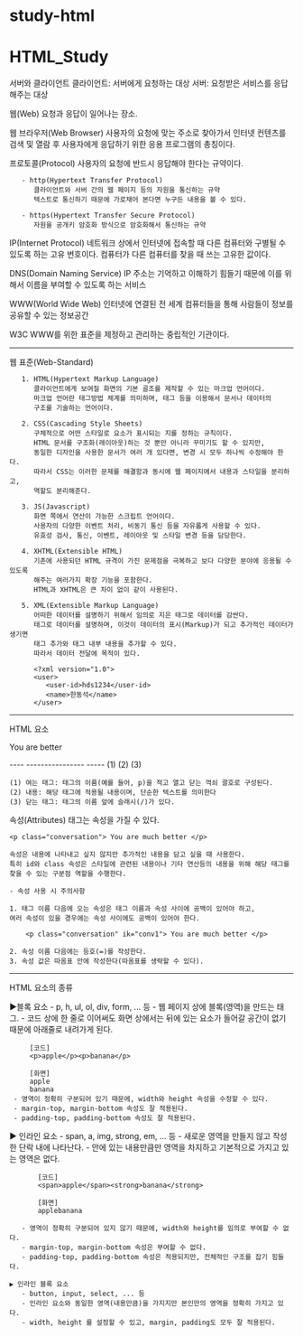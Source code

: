 # study-html

# HTML_Study

서버와 클라이언트
   클라이언트: 서버에게 요청하는 대상
   서버: 요청받은 서비스를 응답해주는 대상

   웹(Web)
   요청과 응답이 일어나는 장소.

웹 브라우저(Web Browser)
   사용자의 요청에 맞는 주소로 찾아가서 인터넷 컨텐츠를 검색 및 열람 후
   사용자에게 응답하기 위한 응용 프로그램의 총칭이다.

프로토콜(Protocol)
   사용자의 요청에 반드시 응답해야 한다는 규약이다.

```text
   - http(Hypertext Transfer Protocol)
      클라이언트와 서버 간의 웹 페이지 등의 자원을 통신하는 규약
      텍스트로 통신하기 때문에 가로채어 본다면 누구든 내용을 볼 수 있다.

   - https(Hypertext Transfer Secure Protocol)
      자원을 공개키 암호화 방식으로 암호화해서 통신하는 규약
```

IP(Internet Protocol)
   네트워크 상에서 인터넷에 접속할 때 다른 컴퓨터와 구별될 수 있도록 하는 고유 번호이다.
   컴퓨터가 다른 컴퓨터를 찾을 때 쓰는 고유한 값이다.

DNS(Domain Naming Service)
   IP 주소는 기억하고 이해하기 힘들기 때문에 이를 위해서 이름을 부여할 수 있도록 하는 서비스

WWW(World Wide Web)
   인터넷에 연결된 전 세계 컴퓨터들을 통해 사람들이 정보를 공유할 수 있는 정보공간

W3C
   WWW를 위한 표준을 제정하고 관리하는 중립적인 기관이다.
   
-------------------------------------------------------------------------------------------------------------------------------------
웹 표준(Web-Standard)

```text
   1. HTML(Hypertext Markup Language)
      클라이언트에게 보여질 화면의 기본 골조를 제작할 수 있는 마크업 언어이다.
      마크업 언어란 태그방법 체계를 의미하며, 태그 등을 이용해서 문서나 데이터의
      구조를 기술하는 언어이다.

   2. CSS(Cascading Style Sheets)
      구체적으로 어떤 스타일로 요소가 표시되는 지를 정하는 규칙이다.
      HTML 문서를 구조화(레이아웃)하는 것 뿐만 아니라 꾸미기도 할 수 있지만,
      동일한 디자인을 사용한 문서가 여러 개 있다면, 변경 시 모두 하나씩 수정해야 한다.
      따라서 CSS는 이러한 문제를 해결함과 동시에 웹 페이지에서 내용과 스타일을 분리하고,
      역할도 분리해준다.

   3. JS(Javascript)
      화면 쪽에서 연산이 가능한 스크립트 언어이다.
      사용자의 다양한 이벤트 처리, 비동기 통신 등을 자유롭게 사용할 수 있다.
      유효성 검사, 통신, 이벤트, 레이아웃 및 스타일 변경 등을 담당한다.

   4. XHTML(Extensible HTML)
      기존에 사용되던 HTML 규격이 가진 문제점을 극복하고 보다 다양한 분야에 응용될 수 있도록
      해주는 여러가지 확장 기능을 포함한다.
      HTML과 XHTML은 큰 차이 없이 같이 사용된다.

   5. XML(Extensible Markup Language)
      어떠한 데이터를 설명하기 위해서 임의로 지은 태그로 데이터를 감싼다.
      태그로 데이터를 설명하며, 이것이 데이터의 표시(Markup)가 되고 추가적인 데이터가 생기면
      태그 추가와 태그 내부 내용을 추가할 수 있다.
      따라서 데이터 전달에 목적이 있다.

      <?xml version="1.0">
      <user>
         <user-id>hds1234</user-id>
         <name>한동석</name>
      </user>
```
-------------------------------------------------------------------------------------------------------------------------------------
HTML 요소
	<p> You are better </p>
	----   ----------------  -----
	 (1)           (2)           (3)
	
	(1) 여는 태그: 태그의 이름(예를 들어, p)을 적고 열고 닫는 꺽쇠 괄호로 구성된다.
	(2) 내용: 해당 태그에 적용될 내용이며, 단순한 텍스트를 의미한다
	(3) 닫는 태그: 태그의 이름 앞에 슬래시(/)가 있다.

속성(Attributes)
	태그는 속성을 가질 수 있다. 

	<p class="conversation"> You are much better </p>

	속성은 내용에 나타내고 싶지 않지만 추가적인 내용을 담고 싶을 때 사용한다.
	특히 id와 class 속성은 스타일에 관련된 내용이나 기타 연산등의 내용을 위해 해당 태그를 
	찾을 수 있는 구분점 역할을 수행한다.

	- 속성 사용 시 주의사항

	1. 태그 이름 다음에 오는 속성은 태그 이름과 속성 사이에 공백이 있어야 하고,
	여러 속성이 있을 경우에는 속성 사이에도 공백이 있어야 한다.

		<p class="conversation" ik="conv1"> You are much better </p>

	2. 속성 이름 다음에는 등호(=)를 작성한다.
	3. 속성 값은 따옴표 안에 작성한다(따옴표를 생략할 수 있다).
-------------------------------------------------------------------------------------------------------------------------------------
HTML 요소의 종류

▶블록 요소
	- p, h, ul, ol, div, form, ... 등
	- 웹 페이지 상에 블록(영역)을 만드는 태그.
	- 코드 상에 한 줄로 이어써도 화면 상에서는 뒤에 있는 요소가 들어갈 공간이 없기 때문에
	  아래줄로 내려가게 된다.
   ```text
		[코드]
		<p>apple</p><p>banana</p>
	
		[화면]
		apple
		banana
	- 영역이 정확히 구분되어 있기 때문에, width와 height 속성을 수정할 수 있다.
	- margin-top, margin-bottom 속성도 잘 적용된다.
	- padding-top, padding-bottom 속성도 잘 적용된다.
```
▶ 인라인 요소
	- span, a, img, strong, em, ... 등
	- 새로운 영역을 만들지 않고 작성한 단락 내에 나타난다.
	- 안에 있는 내용만큼만 영역을 차지하고 기본적으로 가지고 있는 영역은 없다.
 ```text
		[코드]
		<span>apple</span><strong>banana</strong>

		[화면]
		applebanana

	- 영역이 정확히 구분되어 있지 않기 때문에, width와 height를 임의로 부여할 수 없다.
	- margin-top, margin-bottom 속성은 부여할 수 없다.
	- padding-top, padding-bottom 속성은 적용되지만, 전체적인 구조를 잡기 힘들다.

▶ 인라인 블록 요소
	- button, input, select, ... 등
	- 인라인 요소와 동일한 영역(내용만큼)을 가지지만 본인만의 영역을 정확히 가지고 있다.
	- width, height 를 설정할 수 있고, margin, padding도 모두 잘 적용된다.
```
